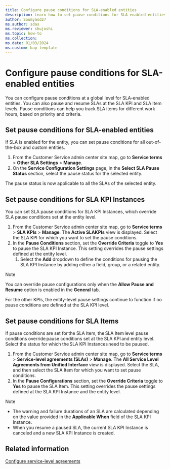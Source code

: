 ```yaml
---
title: Configure pause conditions for SLA-enabled entities
description: Learn how to set pause conditions for SLA enabled entities, SLA KPI Instances, and SLA Items.
author: Soumyasd27
ms.author: sdas
ms.reviewer: shujoshi
ms.topic: how-to
ms.collection:
ms.date: 01/03/2024
ms.custom: bap-template
---
```


# Configure pause conditions for SLA-enabled entities

You can configure pause conditions at a global level for SLA-enabled entities.​ You can also pause and resume SLAs at the SLA KPI and SLA Item levels. Pause conditions can help you track SLA items for different work hours, based on priority and criteria.

## Set pause conditions for SLA-enabled entities

If SLA is enabled for the entity, you can set pause conditions for all out-of-the-box and custom entities.

1. From the Customer Service admin center site map, go to **Service terms** > **Other SLA Settings** > **Manage**.
1. On the **Service Configuration Settings** page, in the **Select SLA Pause Status** section, select the pause status for the selected entity.

 The pause status is now applicable to all the SLAs of the selected entity.

## Set pause conditions for SLA KPI Instances

You can set SLA pause conditions for SLA KPI Instances, which override SLA pause conditions set at the entity level.

1. From the Customer Service admin center site map, go to **Service terms** > **SLA KPIs** > **Manage**.
    The **Active SLAKPIs** view is displayed. Select the SLA KPI for which you want to set the pause conditions.
1. In the **Pause Conditions** section, set the **Override Criteria** toggle to **Yes** to pause the SLA KPI Instance. This setting overrides the pause settings defined at the entity level.
    1. Select the **Add** dropdown to define the conditions for pausing the SLA KPI Instance by adding either a field, group, or a related entity.
    
> [!NOTE]
> You can override pause configurations only when the **Allow Pause and Resume** option is enabled in the **General** tab.

 For the other KPIs, the entity-level pause settings continue to function if no pause conditions are defined at the SLA KPI level.

## Set pause conditions for SLA Items

If pause conditions are set for the SLA Item, the SLA Item level pause conditions override pause conditions set at the SLA KPI and entity level. Select the status for which the SLA KPI Instances need to be paused.

1. From the Customer Service admin center site map, go to **Service terms** > **Service-level agreements (SLAs)** > **Manage**.
    The **All Service Level Agreements from Unified Interface** view is displayed. Select the SLA, and then select the SLA Item for which you want to set pause conditions.
1. In the **Pause Configurations** section, set the **Override Criteria** toggle to **Yes** to pause the SLA Item. This setting overrides the pause settings defined at the SLA KPI Instance and the entity level.

> [!NOTE]
> - The warning and failure durations of an SLA are calculated depending on the value provided in the **Applicable When** field of the SLA KPI Instance.
> - When you resume a paused SLA, the current SLA KPI Instance is canceled and a new SLA KPI Instance is created.

## Related information

[Configure service-level agreements](define-service-level-agreements.md#configure-service-level-agreements)
